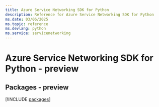 ```yaml
---
title: Azure Service Networking SDK for Python
description: Reference for Azure Service Networking SDK for Python
ms.date: 03/06/2025
ms.topic: reference
ms.devlang: python
ms.service: servicenetworking
---
```

# Azure Service Networking SDK for Python - preview
## Packages - preview
[!INCLUDE [packages](service-networking-index.md)]